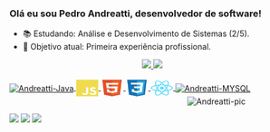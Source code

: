 ### Olá eu sou Pedro Andreatti, desenvolvedor de software!

- 📚 Estudando: Análise e Desenvolvimento de Sistemas (2/5).
- 🎯 Objetivo atual: Primeira experiência profissional.

<div align="center">
  <a href="https://github.com/pedro-devs">
  <img height="180em" src="https://github-readme-stats.vercel.app/api?username=pedro-devs&show_icons=true&theme=dark&include_all_commits=true&count_private=true"/>
  <img height="180em" src="https://github-readme-stats.vercel.app/api/top-langs/?username=pedro-devs&layout=compact&langs_count=7&theme=dark"/>
</div>
<div style="display: inline_block"><br>
  <img align="center" alt="Andreatti-Java" height="30" width="40" src="https://cdn.jsdelivr.net/gh/devicons/devicon/icons/java/java-original.svg">
  <img align="center" alt="Andreatti-js" height="30" width="40" src="https://raw.githubusercontent.com/devicons/devicon/master/icons/javascript/javascript-plain.svg">
  <img align="center" alt="Andreatti-HTML" height="30" width="40" src="https://raw.githubusercontent.com/devicons/devicon/master/icons/html5/html5-original.svg">
  <img align="center" alt="Andreatti-CSS" height="30" width="40" src="https://raw.githubusercontent.com/devicons/devicon/master/icons/css3/css3-original.svg">
  <img align="center" alt="Andreatti-React" height="30" width="40" src="https://raw.githubusercontent.com/devicons/devicon/master/icons/react/react-original.svg">
  <img align="center" alt="Andreatti-MYSQL" height="30" width="40" src="https://cdn.jsdelivr.net/gh/devicons/devicon/icons/mysql/mysql-original.svg">
  <img align="right" alt="Andreatti-pic" height="180" width="190" src="https://cdn.discordapp.com/attachments/971987311103447084/1030803839022006302/gif_com_asas.gif">
</div>
  
  ##

<div> 
  <a href="https://instagram.com/pedrohenriqueandreatti/" target="_blank"><img src="https://img.shields.io/badge/-Instagram-%23E4405F?style=for-the-badge&logo=instagram&logoColor=white" target="_blank"></a>
  <a href = "mailto:pedrohenriqueandreatti11@gmail.com"><img src="https://img.shields.io/badge/-Gmail-%23333?style=for-the-badge&logo=gmail&logoColor=white" target="_blank"></a>
  <a href="https://www.linkedin.com/in/pedro-andreatti-81b7621b8/" target="_blank"><img src="https://img.shields.io/badge/-LinkedIn-%230077B5?style=for-the-badge&logo=linkedin&logoColor=white" target="_blank"></a> 
 
  
 
</div>
